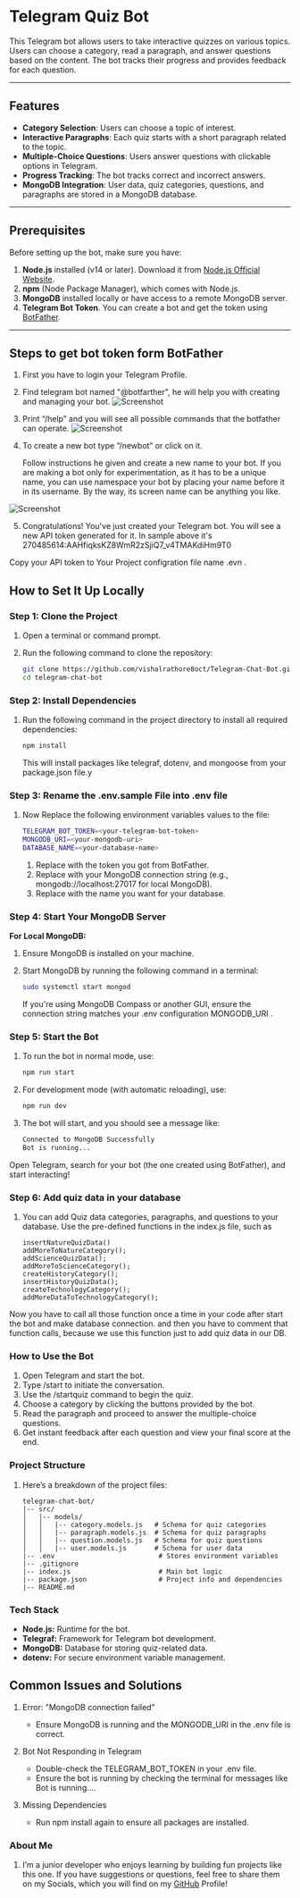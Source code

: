# Telegram Quiz Bot

This Telegram bot allows users to take interactive quizzes on various topics. Users can choose a category, read a paragraph, and answer questions based on the content. The bot tracks their progress and provides feedback for each question.

---

## Features

- **Category Selection**: Users can choose a topic of interest.
- **Interactive Paragraphs**: Each quiz starts with a short paragraph related to the topic.
- **Multiple-Choice Questions**: Users answer questions with clickable options in Telegram.
- **Progress Tracking**: The bot tracks correct and incorrect answers.
- **MongoDB Integration**: User data, quiz categories, questions, and paragraphs are stored in a MongoDB database.

---

## Prerequisites

Before setting up the bot, make sure you have:

1. **Node.js** installed (v14 or later). Download it from [Node.js Official Website](https://nodejs.org/).
2. **npm** (Node Package Manager), which comes with Node.js.
3. **MongoDB** installed locally or have access to a remote MongoDB server.
4. **Telegram Bot Token**. You can create a bot and get the token using [BotFather](https://core.telegram.org/bots#botfather).

---

## Steps to get bot token form BotFather

1. First you have to login your Telegram Profile.
2. Find telegram bot named "@botfarther", he will help you with creating and managing your bot.
![Screenshot](https://www.siteguarding.com/images/telegram_1.png)
3. Print “/help” and you will see all possible commands that the botfather can operate.
![Screenshot](https://www.siteguarding.com/images/telegram_2.png)

4. To create a new bot type “/newbot” or click on it.

    Follow instructions he given and create a new name to your bot. If you are making a bot only for experimentation, as it has to be a unique name, you can use namespace your bot by placing your name before it in its username. By the way, its screen name can be anything you like.

![Screenshot](https://www.siteguarding.com/images/telegram_3.png)

5. Congratulations! You've just created your Telegram bot. You will see a new API token generated for it.
In sample above it's 270485614:AAHfiqksKZ8WmR2zSjiQ7_v4TMAKdiHm9T0

Copy your API token to Your Project configration file name .evn .



## How to Set It Up Locally

### Step 1: Clone the Project

1. Open a terminal or command prompt.
2. Run the following command to clone the repository:

   ```bash
   git clone https://github.com/vishalrathore8oct/Telegram-Chat-Bot.git
   cd telegram-chat-bot
   ```

### Step 2: Install Dependencies
1. Run the following command in the project directory to install all required dependencies:

    ```bash
    npm install
    ```

    This will install packages like telegraf, dotenv, and mongoose from your package.json file.y

### Step 3: Rename the .env.sample File into .env file

1. Now Replace the following environment variables values to the file:

    ```bash
    TELEGRAM_BOT_TOKEN=<your-telegram-bot-token>
    MONGODB_URI=<your-mongodb-uri>
    DATABASE_NAME=<your-database-name>
    ```

    1. Replace <your-telegram-bot-token> with the token you got from BotFather.
    2. Replace <your-mongodb-uri> with your MongoDB connection string (e.g., mongodb://localhost:27017 for local MongoDB).
    3. Replace <your-database-name> with the name you want for your database.

### Step 4: Start Your MongoDB Server
**For Local MongoDB:**

1. Ensure MongoDB is installed on your machine.

2. Start MongoDB by running the following command in a terminal:

    ```bash
    sudo systemctl start mongod
    ```


    If you're using MongoDB Compass or another GUI, ensure the connection string matches your .env configuration MONGODB_URI .

### Step 5: Start the Bot
1. To run the bot in normal mode, use:

    ```bash
    npm run start
    ```

2. For development mode (with automatic reloading), use:

    ```bash
    npm run dev
    ``` 

3. The bot will start, and you should see a message like:


    ```bash
    Connected to MongoDB Successfully
    Bot is running...
    ```

Open Telegram, search for your bot (the one created using BotFather), and start interacting!


### Step 6: Add quiz data in your database

1. You can add Quiz data categories, paragraphs, and questions to your database. Use the pre-defined functions in the index.js file, such as 

    ```
    insertNatureQuizData()
    addMoreToNatureCategory();
    addScienceQuizData();
    addMoreToScienceCategory();
    createHistoryCategory();
    insertHistoryQuizData();
    createTechnologyCategory();
    addMoreDataToTechnologyCategory();
    ```
Now you have to call all those function once a time in your code after start the bot and make database connection.
and then you have to comment that function calls, because we use this function just to add quiz data in our DB. 



### How to Use the Bot
1. Open Telegram and start the bot.
2. Type /start to initiate the conversation.
3. Use the /startquiz command to begin the quiz.
4. Choose a category by clicking the buttons provided by the bot.
5. Read the paragraph and proceed to answer the multiple-choice questions.
6. Get instant feedback after each question and view your final score at the end.

### Project Structure
1. Here’s a breakdown of the project files:

    ```
    telegram-chat-bot/
    |-- src/
    │   |-- models/
    │   │   |-- category.models.js   # Schema for quiz categories
    │   │   |-- paragraph.models.js  # Schema for quiz paragraphs
    │   │   |-- question.models.js   # Schema for quiz questions
    │   │   |-- user.models.js       # Schema for user data
    |-- .env                          # Stores environment variables
    |-- .gitignore
    |-- index.js                      # Main bot logic
    |-- package.json                  # Project info and dependencies
    |-- README.md

    ```
### Tech Stack
- **Node.js:** Runtime for the bot.
- **Telegraf:** Framework for Telegram bot development.
- **MongoDB:** Database for storing quiz-related data.
- **dotenv:** For secure environment variable management.

## Common Issues and Solutions
1. Error: "MongoDB connection failed"

    - Ensure MongoDB is running and the MONGODB_URI in the .env file is correct.
2. Bot Not Responding in Telegram

    - Double-check the TELEGRAM_BOT_TOKEN in your .env file.
    - Ensure the bot is running by checking the terminal for messages like Bot is running....
3. Missing Dependencies

    - Run npm install again to ensure all packages are installed.

### About Me
1. I’m a junior developer who enjoys learning by building fun projects like this one. If you have suggestions or questions, feel free to share them on my Socials, which you will find on my [GitHub](https://github.com/vishalrathore8oct) Profile!






